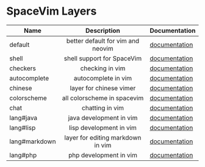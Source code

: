 # SpaceVim Layers

| Name          |            Description            | Documentation                                              |
| ------------- | :-------------------------------: | ---------------------------------------------------------- |
| default       | better default for vim and neovim | [documentation](https://spacevim.org/layers/default)       |
| shell         |     shell support for SpaceVim    | [documentation](https://spacevim.org/layers/shell)         |
| checkers      |          checking in vim          | [documentation](https://spacevim.org/layers/checkers)      |
| autocomplete  |        autocomplete in vim        | [documentation](https://spacevim.org/layers/autocomplete)  |
| chinese       |      layer for  chinese vimer     | [documentation](https://spacevim.org/layers/chinese)       |
| colorscheme   |    all colorscheme in spacevim    | [documentation](https://spacevim.org/layers/colorscheme)   |
| chat          |          chatting in vim          | [documentation](https://spacevim.org/layers/chat)          |
| lang#java     |      java development in vim      | [documentation](https://spacevim.org/layers/lang/java)     |
| lang#lisp     |      lisp development in vim      | [documentation](https://spacevim.org/layers/lang/lisp)     |
| lang#markdown | layer for editing markdown in vim | [documentation](https://spacevim.org/layers/lang/markdown) |
| lang#php      |       php development in vim      | [documentation](https://spacevim.org/layers/lang/php)      |
